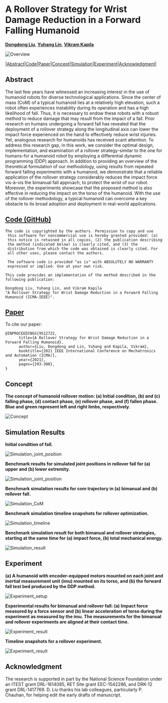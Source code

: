 # A Rollover Strategy for Wrist Damage Reduction in a Forward Falling Humanoid

[**Dongdong Liu**](http://mechatronics.engineering.nyu.edu/people/phd-candidates/dongdong-liu.php),  [**Yuhang Lin**](), [**Vikram Kapila**](http://mechatronics.engineering.nyu.edu/people/vikram-kapila)

![Overview](https://raw.githubusercontent.com/nyu-legged-group/Rollover/main/docs/figs/1.png)

|[Abstract](#abstract)|[Code](#code-github)|[Paper](#paper)|[Concept](#concept)|[Simulation](#simulation-results)|[Experiment](#experiment)|[Acknowledgment](#acknowledgment)|

## Abstract
The last few years have witnessed an increasing interest in the use of humanoid robots for diverse technological applications. Since the center of mass (CoM) of a typical humanoid lies at a relatively high elevation, such a robot often experiences instability during its operation and has a high likelihood of fall. Thus, it is necessary to endow these robots with a robust method to reduce damage that may result from the impact of a fall. Prior research on humans undergoing a forward fall has revealed that the deployment of a rollover strategy along the longitudinal axis can lower the impact force experienced on the hand to effectively reduce wrist injuries. Yet, analogous research for humanoids has received scant attention. To address this research gap, in this work, we consider the optimal design, implementation, and examination of a rollover strategy-similar to the one for humans-for a humanoid robot by employing a differential dynamic programming (DDP) approach. In addition to providing an overview of the theoretical formulation of our methodology, using results from repeated forward falling experiments with a humanoid, we demonstrate that a reliable application of the rollover strategy considerably reduces the impact force vis-à-vis the bimanual fall approach, to protect the wrist of our robot. Moreover, the experiments showcase that the proposed method is also effective in reducing the impact on the torso of the humanoid. With the use of the rollover methodology, a typical humanoid can overcome a key obstacle to its broad adoption and deployment in real-world applications.

## [Code (GitHub)](https://github.com/nyu-legged-group/Rollover/tree/main/)
```
The code is copyrighted by the authors. Permission to copy and use 
 this software for noncommercial use is hereby granted provided: (a)
 this notice is retained in all copies, (2) the publication describing
 the method (indicated below) is clearly cited, and (3) the
 distribution from which the code was obtained is clearly cited. For
 all other uses, please contact the authors.
 
 The software code is provided "as is" with ABSOLUTELY NO WARRANTY
 expressed or implied. Use at your own risk.

This code provides an implementation of the method described in the
following publication: 

Dongdong Liu, Yuhang Lin, and Vikram Kapila    
"A Rollover Strategy for Wrist Damage Reduction in a Forward Falling Humanoid (ICMA-IEEE)". 
``` 

## [Paper](https://ieeexplore.ieee.org/abstract/document/9512722)
To cite our paper:
```
@INPROCEEDINGS{9512722,
      title={A Rollover Strategy for Wrist Damage Reduction in a Forward Falling Humanoid},  
      author={Liu, Dongdong and Lin, Yuhang and Kapila, Vikram},
      booktitle={2021 IEEE International Conference on Mechatronics and Automation (ICMA)}, 
      year={2021},
      pages={293-300},
}
```

## Concept 
**The concept of humanoid rollover motion: (a) Initial condition, (b) and (c) falling phase, (d) contact phase, (e) rollover phase, and (f) fallen phase. Blue and green represent left and right limbs, respectively.**

![Concept](https://raw.githubusercontent.com/nyu-legged-group/Rollover/main/docs/figs/2.png)

## Simulation Results
**Initial condition of fall.**

![Simulation_joint_position](https://raw.githubusercontent.com/nyu-legged-group/Rollover/main/docs/figs/3.png)

**Benchmark results for simulated joint positions in rollover fall for (a) upper and (b) lower extremity.**

![Simulation_joint_position](https://raw.githubusercontent.com/nyu-legged-group/Rollover/main/docs/figs/4.png)

**Benchmark simulation results for com trajectory in (a) bimanual and (b) rollover fall.**

![Simulation_CoM](https://raw.githubusercontent.com/nyu-legged-group/Rollover/main/docs/figs/5.png)

**Benchmark simulation timeline snapshots for rollover optimization.**

![Simulation_timeline](https://raw.githubusercontent.com/nyu-legged-group/Rollover/main/docs/figs/6.png)

**Benchmark simulation result for both bimanual and rollover strategies, starting at the same time for (a) impact force, (b) total mechanical energy.**

![Simulation_result](https://raw.githubusercontent.com/nyu-legged-group/Rollover/main/docs/figs/7.png)

## Experiment
**(a) A humanoid with encoder-equipped motors mounted on each joint and inertial measurement unit (imu) mounted on its torso, and (b) the forward fall test bed produced by the DDP method.**

![Experiment_setup](https://raw.githubusercontent.com/nyu-legged-group/Rollover/main/docs/figs/8.png)

**Experimental results for bimanual and rollover fall: (a) Impact force measured by a force sensor and (b) linear acceleration of torso during the experiment as measured by the imu. The measurements for the bimanual and rollover experiments are aligned at their contact time.**

![Experiment_result](https://raw.githubusercontent.com/nyu-legged-group/Rollover/main/docs/figs/9.png)

**Timeline snapshots for a rollover experiment.**

![Experiment_result](https://raw.githubusercontent.com/nyu-legged-group/Rollover/main/docs/figs/10.png)

## Acknowledgment
 The research is supported in part by the National Science Foundation under an ITEST grant DRL-1614085, RET Site grant EEC-1542286, and DRK-12 grant DRL-1417769. D. Liu thanks his lab colleagues, particularly P. Chauhan, for helping edit the early drafts of manuscript.
